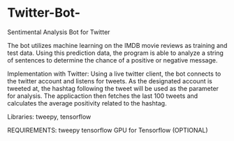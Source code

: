 # Twitter-Bot-
Sentimental Analysis Bot for Twitter

The bot utilizes machine learning on the IMDB movie reviews as training and test data. Using this prediction data, the program is able to analyze a string of sentences to determine the chance of a positive or negative message.

Implementation with Twitter: Using a live twitter client, the bot connects to the twitter account and listens for tweets. As the designated account is tweeted at, the hashtag following the tweet will be used as the parameter for analysis. The applicaction then fetches the last 100 tweets and calculates the average positivity related to the hashtag.

Libraries: tweepy, tensorflow

REQUIREMENTS:
tweepy
tensorflow
GPU for Tensorflow (OPTIONAL)

